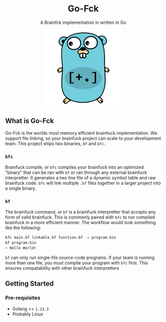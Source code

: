 <div align="center">

#  Go-Fck
A Brainfck implementation in written in Go

<img src="./img/go-fck.png" alt="gopher" width="250" height="250">
</div>

## What is Go-Fck
Go-Fck is the worlds most memory efficient brainfuck implementation.
We support file linking, so your brainfuck project can scale to your development
team. This project ships two binaries, `bf` and `bfc`. 

### `bfc`
Brainfuck compile, or `bfc` compiles your brainfuck into an optimized "binary"
that can be ran with `bf` or ran through any external brainfuck interpretter.
It generates a two line file of a dynamic symbol table and raw brainfuck code.
`bfc` will link multiple `.bf` files together in a larger project into a single binary.
### `bf`
The brainfuck command, or `bf` is a brainfuck interpretter that accepts 
any form of valid brainfuck. This is commonly paired with `bfc` to run compiled brainfuck
in a more efficient manner. The workflow would look something like the following:

```bash
bfc main.bf linkable.bf function.bf -o program.bin
bf program.bin
> Hello World!
```

`bf` can only run single-file source-code programs. 
If your team is running more than one file, you must compile your
program with `bfc` first.  This ensures compatability with other brainfuck
interpretters

## Getting Started

### Pre-requisites
- Golang >= `1.23.3`
- Probably Linux


